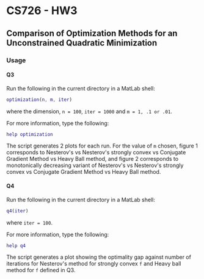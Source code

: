 # CS726 - HW3

## Comparison of Optimization Methods for an Unconstrained Quadratic Minimization

### Usage

#### Q3

Run the following in the current directory in a MatLab shell:

```MatLab
optimization(n, m, iter)
```

where the dimension, `n = 100`, `iter = 1000` and `m = 1, .1 or .01`.

For more information, type the following:

```MatLab
help optimization
```

The script generates 2 plots for each run. For the value of `m` chosen, figure 1 corresponds to Nesterov's vs Nesterov's strongly convex vs Conjugate Gradient Method vs Heavy Ball method, and figure 2 corresponds to monotonically decreasing variant of Nesterov's vs Nesterov's strongly convex vs Conjugate Gradient Method vs Heavy Ball method.

#### Q4

Run the following in the current directory in a MatLab shell:

```MatLab
q4(iter)
```

where `iter = 100`.

For more information, type the following:

```MatLab
help q4
```

The script generates a plot showing the optimality gap against number of iterations for Nesterov's method for strongly convex `f` and Heavy ball method for `f` defined in Q3.
